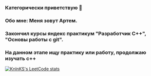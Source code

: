 ### Категорически приветствую 👋
### Обо мне: Меня зовут Артем. 
###          Закончил курсы яндекс практикум "Разработчик С++", "Основы работы с git". 
### На данном этапе ищу практику или работу, продолжаю изучать с++
[![KnlnKS's LeetCode stats](https://leetcode-stats-six.vercel.app/api?username=Inoplanet)](https://github.com/KnlnKS/leetcode-stats)

<!--
**UserUmbasa/UserUmbasa** is a ✨ _special_ ✨ repository because its `README.md` (this file) appears on your GitHub profile.

Here are some ideas to get you started:

- 🔭 I’m currently working on ...
- 🌱 I’m currently learning ...
- 👯 I’m looking to collaborate on ...
- 🤔 I’m looking for help with ...
- 💬 Ask me about ...
- 📫 How to reach me: ...
- 😄 Pronouns: ...
- ⚡ Fun fact: ...
-->
